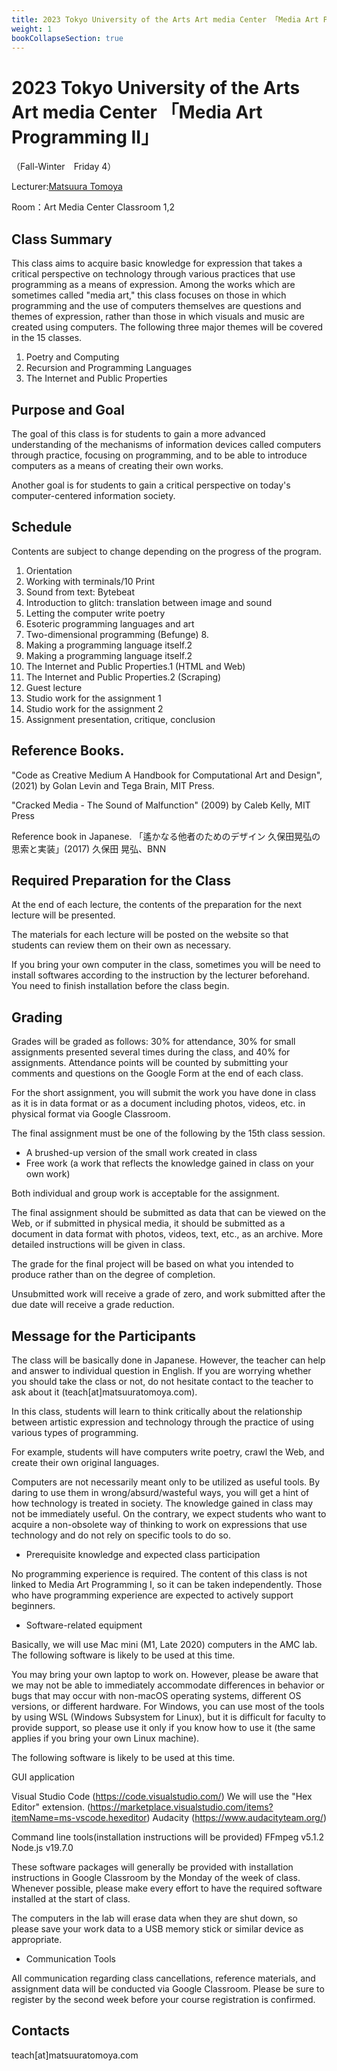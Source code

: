 ```yaml
---
title: 2023 Tokyo University of the Arts Art media Center 「Media Art Programming II」（Fall-Winter　Friday 4）
weight: 1
bookCollapseSection: true
---
```


# 2023 Tokyo University of the Arts Art media Center 「Media Art Programming II」

（Fall-Winter　Friday 4）

Lecturer:[Matsuura Tomoya](https://matsuuratomoya.com/en)

Room：Art Media Center Classroom 1,2

## Class Summary

This class aims to acquire basic knowledge for expression that takes a critical perspective on technology through various practices that use programming as a means of expression. Among the works which are sometimes called "media art," this class focuses on those in which programming and the use of computers themselves are questions and themes of expression, rather than those in which visuals and music are created using computers. The following three major themes will be covered in the 15 classes.

1. Poetry and Computing
2. Recursion and Programming Languages
3. The Internet and Public Properties


## Purpose and Goal

The goal of this class is for students to gain a more advanced understanding of the mechanisms of information devices called computers through practice, focusing on programming, and to be able to introduce computers as a means of creating their own works.

Another goal is for students to gain a critical perspective on today's computer-centered information society.

## Schedule

Contents are subject to change depending on the progress of the program.

1. Orientation
2. Working with terminals/10 Print
3. Sound from text: Bytebeat
4. Introduction to glitch: translation between image and sound
5. Letting the computer write poetry
6. Esoteric programming languages and art
7. Two-dimensional programming (Befunge) 8.
8. Making a programming language itself.2
9. Making a programming language itself.2
10. The Internet and Public Properties.1 (HTML and Web)
11. The Internet and Public Properties.2 (Scraping)
12. Guest lecture
13. Studio work for the assignment 1
14. Studio work for the assignment 2
15. Assignment presentation, critique, conclusion

## Reference Books.

"Code as Creative Medium A Handbook for Computational Art and Design", (2021) by Golan Levin and Tega Brain, MIT Press.

"Cracked Media - The Sound of Malfunction" (2009) by Caleb Kelly, MIT Press

Reference book in Japanese.
「遙かなる他者のためのデザイン 久保田晃弘の思索と実装」(2017) 久保田 晃弘、BNN

## Required Preparation for the Class

At the end of each lecture, the contents of the preparation for the next lecture will be presented.

The materials for each lecture will be posted on the website so that students can review them on their own as necessary.

If you bring your own computer in the class, sometimes you will be need to install softwares according to the instruction by the lecturer beforehand. You need to finish installation before the class begin.

## Grading

Grades will be graded as follows: 30% for attendance, 30% for small assignments presented several times during the class, and 40% for assignments.
Attendance points will be counted by submitting your comments and questions on the Google Form at the end of each class.

For the short assignment, you will submit the work you have done in class as it is in data format or as a document including photos, videos, etc. in physical format via Google Classroom.

The final assignment must be one of the following by the 15th class session.

- A brushed-up version of the small work created in class
- Free work (a work that reflects the knowledge gained in class on your own work)

Both individual and group work is acceptable for the assignment.

The final assignment should be submitted as data that can be viewed on the Web, or if submitted in physical media, it should be submitted as a document in data format with photos, videos, text, etc., as an archive.
More detailed instructions will be given in class.

The grade for the final project will be based on what you intended to produce rather than on the degree of completion.

Unsubmitted work will receive a grade of zero, and work submitted after the due date will receive a grade reduction.

## Message for the Participants

The class will be basically done in Japanese. However, the teacher can help and answer to individual question in English. If you are worrying whether you should take the class or not, do not hesitate contact to the teacher to ask about it (teach[at]matsuuratomoya.com).

In this class, students will learn to think critically about the relationship between artistic expression and technology through the practice of using various types of programming.

For example, students will have computers write poetry, crawl the Web, and create their own original languages.

Computers are not necessarily meant only to be utilized as useful tools. By daring to use them in wrong/absurd/wasteful ways, you will get a hint of how technology is treated in society. The knowledge gained in class may not be immediately useful. On the contrary, we expect students who want to acquire a non-obsolete way of thinking to work on expressions that use technology and do not rely on specific tools to do so.

- Prerequisite knowledge and expected class participation

No programming experience is required. The content of this class is not linked to Media Art Programming I, so it can be taken independently. Those who have programming experience are expected to actively support beginners.

- Software-related equipment

Basically, we will use Mac mini (M1, Late 2020) computers in the AMC lab.
The following software is likely to be used at this time.

You may bring your own laptop to work on. However, please be aware that we may not be able to immediately accommodate differences in behavior or bugs that may occur with non-macOS operating systems, different OS versions, or different hardware.
For Windows, you can use most of the tools by using WSL (Windows Subsystem for Linux), but it is difficult for faculty to provide support, so please use it only if you know how to use it (the same applies if you bring your own Linux machine).

The following software is likely to be used at this time.

GUI application

Visual Studio Code (https://code.visualstudio.com/)
We will use the "Hex Editor" extension. (https://marketplace.visualstudio.com/items?itemName=ms-vscode.hexeditor)
Audacity (https://www.audacityteam.org/)

Command line tools(installation instructions will be provided)
FFmpeg v5.1.2
Node.js v19.7.0

These software packages will generally be provided with installation instructions in Google Classroom by the Monday of the week of class. Whenever possible, please make every effort to have the required software installed at the start of class.

The computers in the lab will erase data when they are shut down, so please save your work data to a USB memory stick or similar device as appropriate.

- Communication Tools

All communication regarding class cancellations, reference materials, and assignment data will be conducted via Google Classroom. Please be sure to register by the second week before your course registration is confirmed.

## Contacts

teach\[at\]matsuuratomoya.com